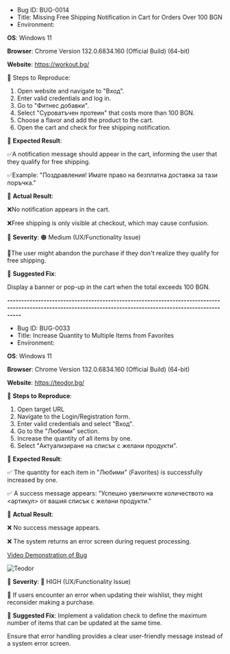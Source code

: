 - Bug ID: BUG-0014
- Title: Missing Free Shipping Notification in Cart for Orders Over 100 BGN
- Environment:

**OS**: Windows 11

**Browser**: Chrome Version 132.0.6834.160 (Official Build) (64-bit)

**Website**: https://workout.bg/

🔹 Steps to Reproduce:

1. Open website and navigate to "Вход".
2. Enter valid credentials and log in.
3. Go to "Фитнес добавки".
4. Select "Суроватъчен протеин" that costs more than 100 BGN.
5. Choose a flavor and add the product to the cart.
6. Open the cart and check for free shipping notification.

🔹 **Expected Result**:

✅A notification message should appear in the cart, informing the user that they qualify for free shipping.

✅Example: "Поздравления! Имате право на безплатна доставка за тази поръчка."

🔹 **Actual Result**:

❌No notification appears in the cart.

❌Free shipping is only visible at checkout, which may cause confusion.

🔹 **Severity**: 🟠 Medium (UX/Functionality Issue)

📌The user might abandon the purchase if they don't realize they qualify for free shipping.

🔹 **Suggested Fix**:

Display a banner or pop-up in the cart when the total exceeds 100 BGN.

**-------------------------------------------------------------------------------------------------------------------------------------------------------------**

- Bug ID: BUG-0033
- Title: Increase Quantity to Multiple Items from Favorites
- Environment:

**OS**: Windows 11

**Browser**: Chrome Version 132.0.6834.160 (Official Build) (64-bit)

**Website**: https://teodor.bg/

🔹 **Steps to Reproduce**:

1. Open target URL
2. Navigate to the Login/Registration form.
3. Enter valid credentials and select "Вход".
4. Go to the "Любими" section.
5. Increase the quantity of all items by one.
6. Select "Актуализиране на списък с желани продукти".

🔹 **Expected Result**:

✅ The quantity for each item in "Любими" (Favorites) is successfully increased by one.

✅ A success message appears: "Успешно увеличихте количеството на <артикул> от вашия списък с желани продукти."

🔹 **Actual Result**:

❌ No success message appears.

❌ The system returns an error screen during request processing.

[Video Demonstration of Bug](https://github.com/Drunin-Martin/QA-Test-Cases-and-Bugs/raw/main/Teodor%20%231.mp4)

![Teodor](https://github.com/user-attachments/assets/40ec16f1-ca57-4789-8622-103176e7a5dd)


🔹 **Severity**: 🔴 HIGH (UX/Functionality Issue)

📌 If users encounter an error when updating their wishlist, they might reconsider making a purchase.

🔹 **Suggested Fix**:
Implement a validation check to define the maximum number of items that can be updated at the same time.

Ensure that error handling provides a clear user-friendly message instead of a system error screen.
